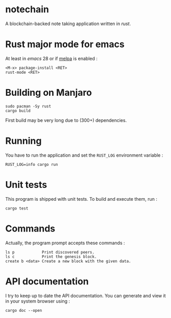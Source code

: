 # notechain

A blockchain-backed note taking application written in *rust*.

# Rust major mode for emacs

At least in *emacs* 28 or if [melpa](https://melpa.org/ 
"Milkypostman’s Emacs Lisp Package Archive") is enabled :

	<M-x> package-install <RET>
	rust-mode <RET>
	
# Building on Manjaro

	sudo pacman -Sy rust
	cargo build

First build may be very long due to (300+) dependencies.

# Running

You have to run the application and set the `RUST_LOG` environment variable :

	RUST_LOG=info cargo run

# Unit tests

This program is shipped with unit tests. To build and execute them, run :

	cargo test

# Commands

Actually, the program prompt accepts these commands :

	ls p            Print discovered peers.
	ls c            Print the genesis block.
	create b <data> Create a new block with the given data.

# API documentation

I try to keep up to date the API documentation. You can generate and view
it in your system browser using :

	cargo doc --open
	
	
